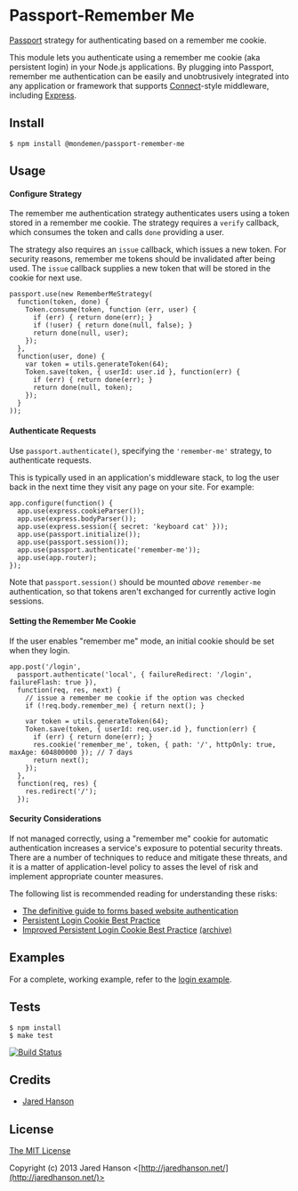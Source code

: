 # Passport-Remember Me

[Passport](http://passportjs.org/) strategy for authenticating based on a
remember me cookie.

This module lets you authenticate using a remember me cookie (aka persistent
login) in your Node.js applications.  By plugging into Passport, remember me
authentication can be easily and unobtrusively integrated into any application
or framework that supports [Connect](http://www.senchalabs.org/connect/)-style
middleware, including [Express](http://expressjs.com/).

## Install

    $ npm install @mondemen/passport-remember-me

## Usage

#### Configure Strategy

The remember me authentication strategy authenticates users using a token stored
in a remember me cookie.  The strategy requires a `verify` callback, which
consumes the token and calls `done` providing a user.

The strategy also requires an `issue` callback, which issues a new token.  For
security reasons, remember me tokens should be invalidated after being used.
The `issue` callback supplies a new token that will be stored in the cookie for
next use.

    passport.use(new RememberMeStrategy(
      function(token, done) {
        Token.consume(token, function (err, user) {
          if (err) { return done(err); }
          if (!user) { return done(null, false); }
          return done(null, user);
        });
      },
      function(user, done) {
        var token = utils.generateToken(64);
        Token.save(token, { userId: user.id }, function(err) {
          if (err) { return done(err); }
          return done(null, token);
        });
      }
    ));

#### Authenticate Requests

Use `passport.authenticate()`, specifying the `'remember-me'` strategy, to
authenticate requests.

This is typically used in an application's middleware stack, to log the user
back in the next time they visit any page on your site.  For example:

    app.configure(function() {
      app.use(express.cookieParser());
      app.use(express.bodyParser());
      app.use(express.session({ secret: 'keyboard cat' }));
      app.use(passport.initialize());
      app.use(passport.session());
      app.use(passport.authenticate('remember-me'));
      app.use(app.router);
    });

Note that `passport.session()` should be mounted *above* `remember-me`
authentication, so that tokens aren't exchanged for currently active login
sessions.

#### Setting the Remember Me Cookie

If the user enables "remember me" mode, an initial cookie should be set when
they login.

    app.post('/login',
      passport.authenticate('local', { failureRedirect: '/login', failureFlash: true }),
      function(req, res, next) {
        // issue a remember me cookie if the option was checked
        if (!req.body.remember_me) { return next(); }

        var token = utils.generateToken(64);
        Token.save(token, { userId: req.user.id }, function(err) {
          if (err) { return done(err); }
          res.cookie('remember_me', token, { path: '/', httpOnly: true, maxAge: 604800000 }); // 7 days
          return next();
        });
      },
      function(req, res) {
        res.redirect('/');
      });

#### Security Considerations

If not managed correctly, using a "remember me" cookie for automatic
authentication increases a service's exposure to potential security threats.
There are a number of techniques to reduce and mitigate these threats, and it
is a matter of application-level policy to asses the level of risk and implement
appropriate counter measures.

The following list is recommended reading for understanding these risks:

- [The definitive guide to forms based website authentication](http://stackoverflow.com/questions/549/the-definitive-guide-to-forms-based-website-authentication)
- [Persistent Login Cookie Best Practice](http://fishbowl.pastiche.org/2004/01/19/persistent_login_cookie_best_practice/)
- [Improved Persistent Login Cookie Best Practice](http://jaspan.com/improved_persistent_login_cookie_best_practice) [(archive)](http://web.archive.org/web/20130214051957/http://jaspan.com/improved_persistent_login_cookie_best_practice)

## Examples

For a complete, working example, refer to the [login example](https://github.com/jaredhanson/passport-remember-me/tree/master/examples/login).

## Tests

    $ npm install
    $ make test

[![Build Status](https://secure.travis-ci.org/jaredhanson/passport-remember-me.png)](http://travis-ci.org/jaredhanson/passport-remember-me)

## Credits

  - [Jared Hanson](http://github.com/jaredhanson)

## License

[The MIT License](http://opensource.org/licenses/MIT)

Copyright (c) 2013 Jared Hanson <[http://jaredhanson.net/](http://jaredhanson.net/)>

